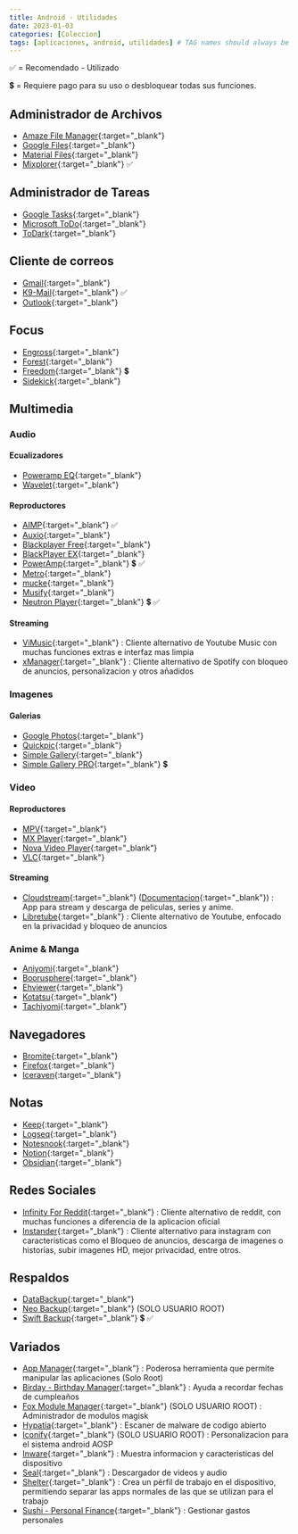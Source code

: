 ```yaml
---
title: Android - Utilidades
date: 2023-01-03
categories: [Coleccion]
tags: [aplicaciones, android, utilidades] # TAG names should always be lowercase
---
```


&#9989; = Recomendado - Utilizado

&#128178; = Requiere pago para su uso o desbloquear todas sus funciones.

## Administrador de Archivos

- [Amaze File Manager](https://github.com/TeamAmaze/AmazeFileManager){:target="\_blank"}
- [Google Files](https://play.google.com/store/apps/details?id=com.google.android.apps.nbu.files){:target="\_blank"}
- [Material Files](https://github.com/zhanghai/MaterialFiles){:target="\_blank"}
- [Mixplorer](https://mixplorer.com/){:target="\_blank"} &#9989;

## Administrador de Tareas

- [Google Tasks](https://play.google.com/store/apps/details?id=com.google.android.apps.tasks){:target="\_blank"}
- [Microsoft ToDo](https://play.google.com/store/apps/details?id=com.microsoft.todos){:target="\_blank"}
- [ToDark](https://github.com/DarkMooNight/ToDark){:target="\_blank"}

## Cliente de correos

- [Gmail](https://play.google.com/store/apps/details?id=com.google.android.gm){:target="\_blank"}
- [K9-Mail](https://k9mail.app/){:target="\_blank"} &#9989;
- [Outlook](https://play.google.com/store/apps/details?id=com.microsoft.office.outlook){:target="\_blank"}

## Focus

- [Engross](https://play.google.com/store/apps/details?id=com.engross){:target="\_blank"}
- [Forest](https://play.google.com/store/apps/details?id=cc.forestapp){:target="\_blank"}
- [Freedom](https://freedom.to/){:target="\_blank"} &#128178;
- [Sidekick](https://thesidekick.app/beta){:target="\_blank"}

## Multimedia

### Audio

#### Ecualizadores

- [Poweramp EQ](https://play.google.com/store/apps/details?id=com.maxmpz.equalizer){:target="\_blank"}
- [Wavelet](https://play.google.com/store/apps/details?id=com.pittvandewitt.wavelet){:target="\_blank"}

#### Reproductores

- [AIMP](https://play.google.com/store/apps/details?id=com.aimp.player){:target="\_blank"}  &#9989;
- [Auxio](https://github.com/OxygenCobalt/Auxio){:target="\_blank"}
- [Blackplayer Free](https://play.google.com/store/apps/details?id=com.musicplayer.blackplayerfree){:target="\_blank"}
- [BlackPlayer EX](https://play.google.com/store/apps/details?id=com.kodarkooperativet.blackplayerex){:target="\_blank"}
- [PowerAmp](https://play.google.com/store/apps/details?id=com.maxmpz.audioplayer){:target="\_blank"} &#128178; &#9989;
- [Metro](https://github.com/MuntashirAkon/Metro){:target="\_blank"}
- [mucke](https://github.com/moritz-weber/mucke){:target="\_blank"}
- [Musify](https://github.com/gokadzev/Musify){:target="\_blank"}
- [Neutron Player](https://play.google.com/store/apps/details?id=com.neutroncode.mp){:target="\_blank"} &#128178; &#9989;

#### Streaming

- [ViMusic](https://github.com/vfsfitvnm/ViMusic){:target="\_blank"}
  : Cliente alternativo de Youtube Music con muchas funciones extras e interfaz mas limpia
- [xManager](https://xmanagerapp.com/){:target="\_blank"}
  : Cliente alternativo de Spotify con bloqueo de anuncios, personalizacion y otros añadidos

### Imagenes

#### Galerias

- [Google Photos](https://play.google.com/store/apps/details?id=com.google.android.apps.photos){:target="\_blank"}
- [Quickpic](https://github.com/WSTxda/QP-Gallery-Releases){:target="\_blank"}
- [Simple Gallery](https://play.google.com/store/apps/details?id=com.simplemobiletools.gallery){:target="\_blank"}
- [Simple Gallery PRO](https://play.google.com/store/apps/details?id=com.simplemobiletools.gallery.pro){:target="\_blank"} &#128178;

### Video

#### Reproductores

- [MPV](https://play.google.com/store/apps/details?id=is.xyz.mpv){:target="\_blank"}
- [MX Player](https://play.google.com/store/apps/details?id=com.mxtech.videoplayer.ad){:target="\_blank"}
- [Nova Video Player](https://github.com/nova-video-player/aos-AVP){:target="\_blank"}
- [VLC](https://play.google.com/store/apps/details?id=org.videolan.vlc){:target="\_blank"}

#### Streaming

- [Cloudstream](https://github.com/recloudstream/cloudstream){:target="\_blank"} ([Documentacion](https://docs.cloudstream.cf/){:target="\_blank"})
  : App para stream y descarga de peliculas, series y anime.
- [Libretube](https://github.com/libre-tube/LibreTube){:target="\_blank"}
  : Cliente alternativo de Youtube, enfocado en la privacidad y bloqueo de anuncios

### Anime & Manga

- [Aniyomi](https://aniyomi.jmir.xyz/){:target="\_blank"}
- [Boorusphere](https://github.com/nullxception/boorusphere){:target="\_blank"}
- [Ehviewer](https://github.com/Ehviewer-Overhauled/Ehviewer){:target="\_blank"}
- [Kotatsu](https://kotatsuapp.github.io/){:target="\_blank"}
- [Tachiyomi](https://tachiyomi.org/){:target="\_blank"}

## Navegadores

- [Bromite](https://www.bromite.org/){:target="\_blank"}
- [Firefox](https://play.google.com/store/apps/details?id=org.mozilla.firefox){:target="\_blank"}
- [Iceraven](https://github.com/fork-maintainers/iceraven-browser){:target="\_blank"}

## Notas

- [Keep](https://play.google.com/store/apps/details?id=com.google.android.keep){:target="\_blank"}
- [Logseq](https://logseq.com/){:target="\_blank"}
- [Notesnook](https://github.com/streetwriters/notesnook){:target="\_blank"}
- [Notion](https://www.notion.so/product){:target="\_blank"}
- [Obsidian](https://obsidian.md/){:target="\_blank"}

## Redes Sociales

- [Infinity For Reddit](https://github.com/Docile-Alligator/Infinity-For-Reddit){:target="\_blank"}
  : Cliente alternativo de reddit, con muchas funciones a diferencia de la aplicacion oficial
- [Instander](https://thedise.me/instander/repo/){:target="\_blank"}
  : Cliente alternativo para instagram con caracteristicas como el Bloqueo de anuncios, descarga de imagenes o historias, subir imagenes HD, mejor privacidad, entre otros.

## Respaldos

- [DataBackup](https://github.com/XayahSuSuSu/Android-DataBackup/blob/main/README_EN.md){:target="\_blank"}
- [Neo Backup](https://github.com/NeoApplications/Neo-Backup){:target="\_blank"} (SOLO USUARIO ROOT)
- [Swift Backup](https://play.google.com/store/apps/details?id=org.swiftapps.swiftbackup){:target="\_blank"} &#128178; &#9989;

## Variados

- [App Manager](https://github.com/MuntashirAkon/AppManager){:target="\_blank"}
  : Poderosa herramienta que permite manipular las aplicaciones (Solo Root)
- [Birday - Birthday Manager](https://github.com/m-i-n-a-r/birday){:target="\_blank"}
  : Ayuda a recordar fechas de cumpleaños
- [Fox Module Manager](https://github.com/Fox2Code/FoxMagiskModuleManager){:target="\_blank"} (SOLO USUARIO ROOT)
  : Administrador de modulos magisk
- [Hypatia](https://f-droid.org/packages/us.spotco.malwarescanner/){:target="\_blank"}
  : Escaner de malware de codigo abierto
- [Iconify](https://github.com/Mahmud0808/Iconify){:target="\_blank"} (SOLO USUARIO ROOT)
  : Personalizacion para el sistema android AOSP
- [Inware](https://play.google.com/store/apps/details?id=com.evo.inware){:target="\_blank"}
  : Muestra informacion y caracteristicas del dispositivo
- [Seal](https://github.com/JunkFood02/Seal){:target="\_blank"}
  : Descargador de videos y audio
- [Shelter](https://f-droid.org/packages/net.typeblog.shelter/){:target="\_blank"}
  : Crea un pérfil de trabajo en el dispositivo, permitiendo separar las apps normales de las que se utilizan para el trabajo
- [Sushi - Personal Finance](https://github.com/jerameel/sushi){:target="\_blank"}
  : Gestionar gastos personales
